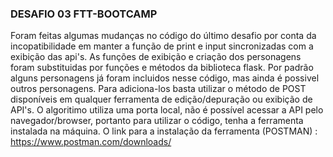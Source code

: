 ### DESAFIO 03 FTT-BOOTCAMP
Foram feitas algumas mudanças no código do último desafio por conta da incopatibilidade em manter a função de print e input sincronizadas com a exibição das api's.
As funções de exibição e criação dos personagens foram substituidas por funções e métodos da biblioteca flask.
Por padrão alguns personagens já foram incluidos nesse código, mas ainda é possivel outros personagens.
Para adiciona-los basta utilizar o método de POST disponíveis em qualquer ferramenta de edição/depuração ou exibição de API's.
O algoritimo utiliza uma porta local, não é possível acessar a API pelo navegador/browser, portanto para utilizar o código, tenha a ferramenta instalada na máquina.
O link para a instalação da ferramenta (POSTMAN) : https://www.postman.com/downloads/
